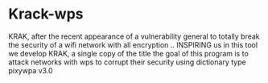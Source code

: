 # Krack-wps
KRAK, after the recent appearance of a vulnerability general to totally break the security of a wifi network with all encryption .. INSPIRING us in this tool we develop KRAK, a single copy of the title the goal of this program is to attack networks with wps to corrupt their security using dictionary type pixywpa v3.0
